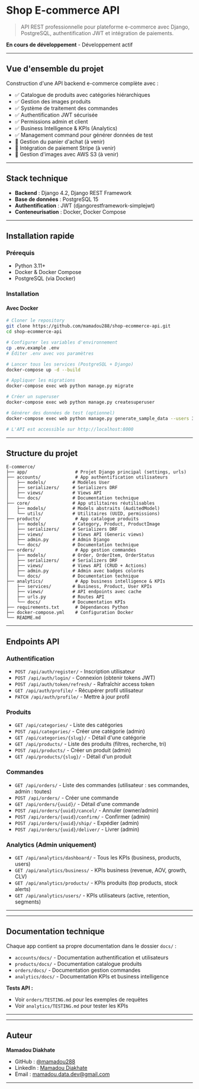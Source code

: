 # Shop E-commerce API

> API REST professionnelle pour plateforme e-commerce avec Django, PostgreSQL, authentification JWT et intégration de paiements.

**En cours de développement** - Développement actif

---

## Vue d'ensemble du projet

Construction d'une API backend e-commerce complète avec :
- ✅ Catalogue de produits avec catégories hiérarchiques
- ✅ Gestion des images produits
- ✅ Système de traitement des commandes
- ✅ Authentification JWT sécurisée
- ✅ Permissions admin et client
- ✅ Business Intelligence & KPIs (Analytics)
- ✅ Management command pour générer données de test
- 🚧 Gestion du panier d'achat (à venir)
- 🚧 Intégration de paiement Stripe (à venir)
- 🚧 Gestion d'images avec AWS S3 (à venir)

---

## Stack technique

- **Backend** : Django 4.2, Django REST Framework
- **Base de données** : PostgreSQL 15
- **Authentification** : JWT (djangorestframework-simplejwt)
- **Conteneurisation** : Docker, Docker Compose

---

## Installation rapide

### Prérequis
- Python 3.11+
- Docker & Docker Compose
- PostgreSQL (via Docker)

### Installation

#### Avec Docker

```bash
# Cloner le repository
git clone https://github.com/mamadou288/shop-ecommerce-api.git
cd shop-ecommerce-api

# Configurer les variables d'environnement
cp .env.example .env
# Éditer .env avec vos paramètres

# Lancer tous les services (PostgreSQL + Django)
docker-compose up -d --build

# Appliquer les migrations
docker-compose exec web python manage.py migrate

# Créer un superuser
docker-compose exec web python manage.py createsuperuser

# Générer des données de test (optionnel)
docker-compose exec web python manage.py generate_sample_data --users 300 --products 200 --orders 1000

# L'API est accessible sur http://localhost:8000
```

---

## Structure du projet

```
E-commerce/
├── app/                  # Projet Django principal (settings, urls)
├── accounts/             # App authentification utilisateurs
│   ├── models/          # Modèles User
│   ├── serializers/     # Serializers DRF
│   ├── views/           # Views API
│   └── docs/            # Documentation technique
├── core/                # App utilitaires réutilisables
│   ├── models/          # Models abstraits (AuditedModel)
│   └── utils/           # Utilitaires (UUID, permissions)
├── products/             # App catalogue produits
│   ├── models/          # Category, Product, ProductImage
│   ├── serializers/     # Serializers DRF
│   ├── views/           # Views API (Generic views)
│   ├── admin.py         # Admin Django
│   └── docs/            # Documentation technique
├── orders/               # App gestion commandes
│   ├── models/          # Order, OrderItem, OrderStatus
│   ├── serializers/     # Serializers DRF
│   ├── views/           # Views API (CRUD + Actions)
│   ├── admin.py         # Admin avec badges colorés
│   └── docs/            # Documentation technique
├── analytics/            # App business intelligence & KPIs
│   ├── services/        # Business, Product, User KPIs
│   ├── views/           # API endpoints avec cache
│   ├── urls.py          # Routes API
│   └── docs/            # Documentation KPIs
├── requirements.txt      # Dépendances Python
├── docker-compose.yml    # Configuration Docker
└── README.md
```

---

## Endpoints API

### Authentification
- `POST /api/auth/register/` - Inscription utilisateur
- `POST /api/auth/login/` - Connexion (obtenir tokens JWT)
- `POST /api/auth/token/refresh/` - Rafraîchir access token
- `GET /api/auth/profile/` - Récupérer profil utilisateur
- `PATCH /api/auth/profile/` - Mettre à jour profil

### Produits
- `GET /api/categories/` - Liste des catégories
- `POST /api/categories/` - Créer une catégorie (admin)
- `GET /api/categories/{slug}/` - Détail d'une catégorie
- `GET /api/products/` - Liste des produits (filtres, recherche, tri)
- `POST /api/products/` - Créer un produit (admin)
- `GET /api/products/{slug}/` - Détail d'un produit

### Commandes
- `GET /api/orders/` - Liste des commandes (utilisateur : ses commandes, admin : toutes)
- `POST /api/orders/` - Créer une commande
- `GET /api/orders/{uuid}/` - Détail d'une commande
- `POST /api/orders/{uuid}/cancel/` - Annuler (owner/admin)
- `POST /api/orders/{uuid}/confirm/` - Confirmer (admin)
- `POST /api/orders/{uuid}/ship/` - Expédier (admin)
- `POST /api/orders/{uuid}/deliver/` - Livrer (admin)

### Analytics (Admin uniquement)
- `GET /api/analytics/dashboard/` - Tous les KPIs (business, products, users)
- `GET /api/analytics/business/` - KPIs business (revenue, AOV, growth, CLV)
- `GET /api/analytics/products/` - KPIs produits (top products, stock alerts)
- `GET /api/analytics/users/` - KPIs utilisateurs (active, retention, segments)

---

---

## Documentation technique

Chaque app contient sa propre documentation dans le dossier `docs/` :

- `accounts/docs/` - Documentation authentification et utilisateurs
- `products/docs/` - Documentation catalogue produits
- `orders/docs/` - Documentation gestion commandes
- `analytics/docs/` - Documentation KPIs et business intelligence

**Tests API :**
- Voir `orders/TESTING.md` pour les exemples de requêtes
- Voir `analytics/TESTING.md` pour tester les KPIs

---

---

## Auteur

**Mamadou Diakhate**
- GitHub : [@mamadou288](https://github.com/mamadou288)
- LinkedIn : [Mamadou Diakhate](https://linkedin.com/in/mamadou-diakhate-7406561b4)
- Email : mamadou.data.dev@gmail.com

---


